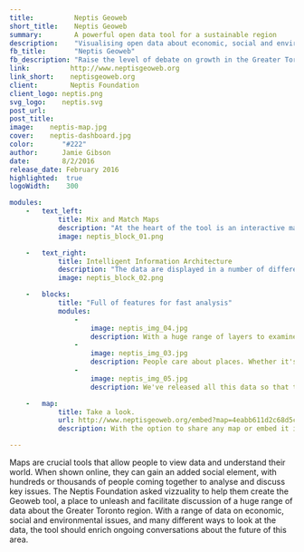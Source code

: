 ```yaml
---
title:          Neptis Geoweb
short_title:    Neptis Geoweb
summary:        A powerful open data tool for a sustainable region
description:    "Visualising open data about economic, social and environmental issues for the Greater Toronto region"
fb_title:       "Neptis Geoweb"
fb_description: "Raise the level of debate on growth in the Greater Toronto region"
link:          http://www.neptisgeoweb.org
link_short:    neptisgeoweb.org
client:        Neptis Foundation
client_logo: neptis.png
svg_logo:    neptis.svg
post_url:    
post_title:  
image:    neptis-map.jpg
cover:    neptis-dashboard.jpg
color:       "#222"
author:      Jamie Gibson
date:        8/2/2016
release_date: February 2016    
highlighted:  true
logoWidth:    300

modules:
    -   text_left: 
            title: Mix and Match Maps
            description: "At the heart of the tool is an interactive map where you can create custom maps from the huge range of economic, social and environmental data assembled by the Neptis Foundation. See how planned infrastructure development could affect protected areas and prime agricultural lands, or how population density has evolved in last few decades. We finished it with little details, like being able to change the transparency of each layer or automatically zooming to an area when certain local-scale layers are selected, to ensure a great experience."
            image: neptis_block_01.png

    -   text_right:
            title: Intelligent Information Architecture
            description: "The data are displayed in a number of different ways, taking inspiration from the various concerns people may relate to most strongly. On the map the data layers are arranged in an intuitive order and revealed progressively, so it's easy to find the information you need . People also feel a strong connection to certain places or certain themes, so we added Profiles and Topics pages to provide different hooks into the same data."
            image: neptis_block_02.png

    -   blocks:
            title: "Full of features for fast analysis"
            modules:
                - 
                    image: neptis_img_04.jpg
                    description: With a huge range of layers to examine, our designers perfected the presentation of each so they could be layered in an intuitive way while maintaining clean, beautiful cartography. By obssessing over the small details, it's easier for everyone to reveal the stories within the data.
                - 
                    image: neptis_img_03.jpg
                    description: People care about places. Whether it's the great outdoors of the Greenbelt, their own backyard or where they work, spaces matter. To tap into this area of concern we've created profile pages where you can see all the key data, from population to the job market and types of dwellings.
                - 
                    image: neptis_img_05.jpg
                    description: We've released all this data so that the people of the Greater Toronto Region can learn more about their world. With the add story feature, we've tried to give this diverse population the opportunity to share their findings and spark conversations about the key issues affecting the region.

    -   map:
            title: Take a look.
            url: http://www.neptisgeoweb.org/embed?map=4eabb611d2c68d5c8fb7
            description: With the option to share any map or embed it in your own website, you're only a few clicks away from telling the world what you've found out.

---
```


Maps are crucial tools that allow people to view data and understand their world. When shown online, they can gain an added social element, with hundreds or thousands of people coming together to analyse and discuss key issues. The Neptis Foundation asked vizzuality to help them create the Geoweb tool, a place to unleash and facilitate discussion of a huge range of data about the Greater Toronto region. With a range of data on economic, social and environmental issues, and many different ways to look at the data, the tool should enrich ongoing conversations about the future of this area. 
